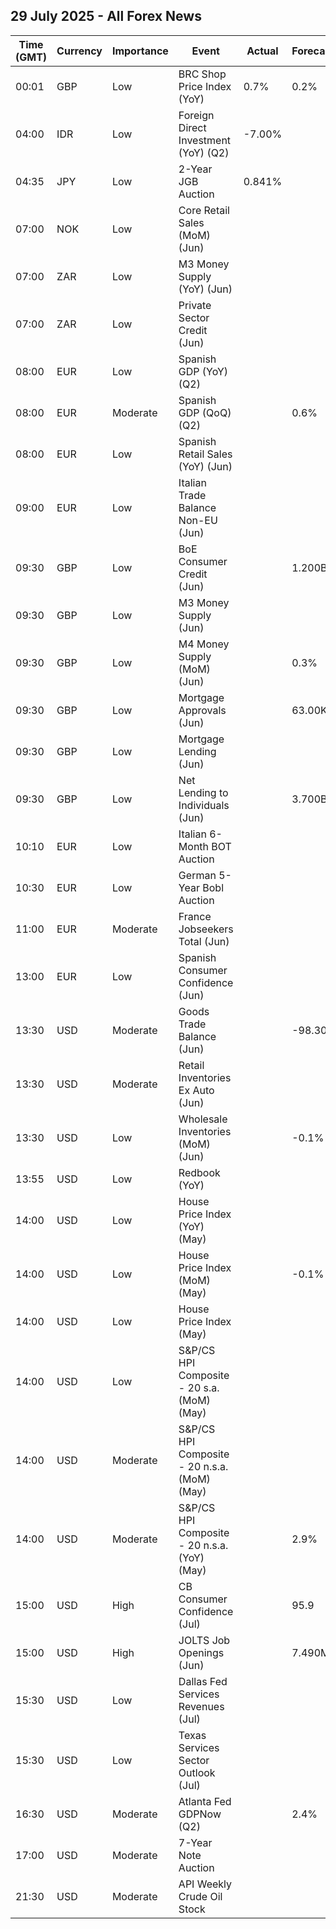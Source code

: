 ## 29 July 2025 - All Forex News

| Time (GMT) | Currency | Importance | Event | Actual | Forecast | Previous |
|------|----------|------------|-------|--------|----------|----------|
| 00:01 | GBP | Low | BRC Shop Price Index (YoY) | 0.7% | 0.2% | 0.4% |
| 04:00 | IDR | Low | Foreign Direct Investment (YoY) (Q2) | -7.00% |  | 12.70% |
| 04:35 | JPY | Low | 2-Year JGB Auction | 0.841% |  | 0.729% |
| 07:00 | NOK | Low | Core Retail Sales (MoM) (Jun) |  |  | 0.0% |
| 07:00 | ZAR | Low | M3 Money Supply (YoY) (Jun) |  |  | 6.86% |
| 07:00 | ZAR | Low | Private Sector Credit (Jun) |  |  | 4.98% |
| 08:00 | EUR | Low | Spanish GDP (YoY) (Q2) |  |  | 2.8% |
| 08:00 | EUR | Moderate | Spanish GDP (QoQ) (Q2) |  | 0.6% | 0.6% |
| 08:00 | EUR | Low | Spanish Retail Sales (YoY) (Jun) |  |  | 4.8% |
| 09:00 | EUR | Low | Italian Trade Balance Non-EU (Jun) |  |  | 5.26B |
| 09:30 | GBP | Low | BoE Consumer Credit (Jun) |  | 1.200B | 0.859B |
| 09:30 | GBP | Low | M3 Money Supply (Jun) |  |  | 3,133.6B |
| 09:30 | GBP | Low | M4 Money Supply (MoM) (Jun) |  | 0.3% | 0.2% |
| 09:30 | GBP | Low | Mortgage Approvals (Jun) |  | 63.00K | 63.03K |
| 09:30 | GBP | Low | Mortgage Lending (Jun) |  |  | 2.05B |
| 09:30 | GBP | Low | Net Lending to Individuals (Jun) |  | 3.700B | 2.900B |
| 10:10 | EUR | Low | Italian 6-Month BOT Auction |  |  | 1.950% |
| 10:30 | EUR | Low | German 5-Year Bobl Auction |  |  | 2.260% |
| 11:00 | EUR | Moderate | France Jobseekers Total (Jun) |  |  | 3,002.0K |
| 13:00 | EUR | Low | Spanish Consumer Confidence (Jun) |  |  | 82.5 |
| 13:30 | USD | Moderate | Goods Trade Balance (Jun) |  | -98.30B | -96.59B |
| 13:30 | USD | Moderate | Retail Inventories Ex Auto (Jun) |  |  | 0.2% |
| 13:30 | USD | Low | Wholesale Inventories (MoM) (Jun) |  | -0.1% | -0.3% |
| 13:55 | USD | Low | Redbook (YoY) |  |  | 5.1% |
| 14:00 | USD | Low | House Price Index (YoY) (May) |  |  | 3.0% |
| 14:00 | USD | Low | House Price Index (MoM) (May) |  | -0.1% | -0.4% |
| 14:00 | USD | Low | House Price Index (May) |  |  | 434.9 |
| 14:00 | USD | Low | S&P/CS HPI Composite - 20 s.a. (MoM) (May) |  |  | -0.3% |
| 14:00 | USD | Moderate | S&P/CS HPI Composite - 20 n.s.a. (MoM) (May) |  |  | 0.8% |
| 14:00 | USD | Moderate | S&P/CS HPI Composite - 20 n.s.a. (YoY) (May) |  | 2.9% | 3.4% |
| 15:00 | USD | High | CB Consumer Confidence (Jul) |  | 95.9 | 93.0 |
| 15:00 | USD | High | JOLTS Job Openings (Jun) |  | 7.490M | 7.769M |
| 15:30 | USD | Low | Dallas Fed Services Revenues (Jul) |  |  | -4.1 |
| 15:30 | USD | Low | Texas Services Sector Outlook (Jul) |  |  | -4.4 |
| 16:30 | USD | Moderate | Atlanta Fed GDPNow (Q2) |  | 2.4% | 2.4% |
| 17:00 | USD | Moderate | 7-Year Note Auction |  |  | 4.022% |
| 21:30 | USD | Moderate | API Weekly Crude Oil Stock |  |  | -0.577M |
